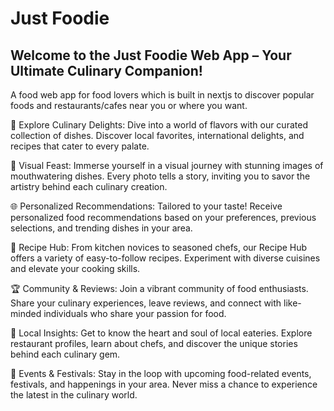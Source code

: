 # Just Foodie

## Welcome to the Just Foodie Web App – Your Ultimate Culinary Companion!

A food web app for food lovers which is built in nextjs to discover popular foods and restaurants/cafes near you or where you want.

🍔 Explore Culinary Delights: Dive into a world of flavors with our curated collection of dishes. Discover local favorites, international delights, and recipes that cater to every palate.

📸 Visual Feast: Immerse yourself in a visual journey with stunning images of mouthwatering dishes. Every photo tells a story, inviting you to savor the artistry behind each culinary creation.

🌐 Personalized Recommendations: Tailored to your taste! Receive personalized food recommendations based on your preferences, previous selections, and trending dishes in your area.

🍳 Recipe Hub: From kitchen novices to seasoned chefs, our Recipe Hub offers a variety of easy-to-follow recipes. Experiment with diverse cuisines and elevate your cooking skills.

🏆 Community & Reviews: Join a vibrant community of food enthusiasts. Share your culinary experiences, leave reviews, and connect with like-minded individuals who share your passion for food.

📍 Local Insights: Get to know the heart and soul of local eateries. Explore restaurant profiles, learn about chefs, and discover the unique stories behind each culinary gem.

📅 Events & Festivals: Stay in the loop with upcoming food-related events, festivals, and happenings in your area. Never miss a chance to experience the latest in the culinary world.
